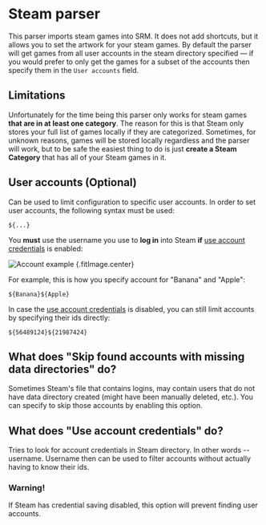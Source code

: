 # Steam parser

This parser imports steam games into SRM. It does not add shortcuts, but it allows you to set the artwork for your steam games. By default the parser will get games from all user accounts in the steam directory specified &mdash; if you would prefer to only get the games for a subset of the accounts then specify them in the `User accounts` field.

## Limitations

Unfortunately for the time being this parser only works for steam games **that are in at least one category**. The reason for this is that Steam only stores your full list of games locally if they are categorized. Sometimes, for unknown reasons, games will be stored locally regardless and the parser will work, but to be safe the easiest thing to do is just **create a Steam Category** that has all of your Steam games in it.

## User accounts (Optional)

Can be used to limit configuration to specific user accounts. In order to set user accounts, the following syntax must be used:

```
${...}
```

You **must** use the username you use to **log in** into Steam **if** [use account credentials](#what-does-use-account-credentials-do) is enabled:

![Account example](../../../assets/images/user-account-example.png) {.fitImage.center}

For example, this is how you specify account for "Banana" and "Apple":

```
${Banana}${Apple}
```

In case the [use account credentials](#what-does-use-account-credentials-do) is disabled, you can still limit accounts by specifying their ids directly:

```
${56489124}${21987424}
```

## What does "Skip found accounts with missing data directories" do?

Sometimes Steam's file that contains logins, may contain users that do not have data directory created (might have been manually deleted, etc.). You can specify to skip those accounts by enabling this option.

## What does "Use account credentials" do?

Tries to look for account credentials in Steam directory. In other words -- username. Username then can be used to filter accounts without actually having to know their ids.

### Warning!

If Steam has credential saving disabled, this option will prevent finding user accounts.
